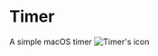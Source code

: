 # Timer
A simple macOS timer 
![Timer's icon](https://github.com/wiktorwojcik112/Timer/blob/main/Timer-marketing_photo.png?raw=true)
